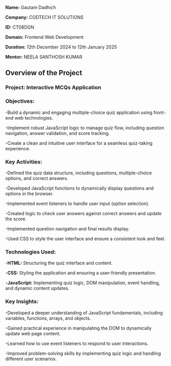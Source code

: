 **Name:** Gautam Dadhich

**Company:** CODTECH IT SOLUTIONS

**ID:** CT08DGN

**Domain:** Frontend Web Development

**Duration:** 12th December 2024 to 12th January 2025

**Mentor:** NEELA SANTHOSH KUMAR


## Overview of the Project

### Project: Interactive MCQs Application

### Objectives:
-Build a dynamic and engaging multiple-choice quiz application using front-end web technologies.

-Implement robust JavaScript logic to manage quiz flow, including question navigation, answer validation, and score tracking.

-Create a clean and intuitive user interface for a seamless quiz-taking experience.


### Key Activities:
-Defined the quiz data structure, including questions, multiple-choice options, and correct answers.

-Developed JavaScript functions to dynamically display questions and options in the browser.

-Implemented event listeners to handle user input (option selection).

-Created logic to check user answers against correct answers and update the score.

-Implemented question navigation and final results display.

-Used CSS to style the user interface and ensure a consistent look and feel.


### Technologies Used:
-**HTML:** Structuring the quiz interface and content.

-**CSS:** Styling the application and ensuring a user-friendly presentation.

-**JavaScript:** Implementing quiz logic, DOM manipulation, event handling, and dynamic content updates.


### Key Insights:
-Developed a deeper understanding of JavaScript fundamentals, including variables, functions, arrays, and objects.

-Gained practical experience in manipulating the DOM to dynamically update web page content.

-Learned how to use event listeners to respond to user interactions.

-Improved problem-solving skills by implementing quiz logic and handling different user scenarios.


